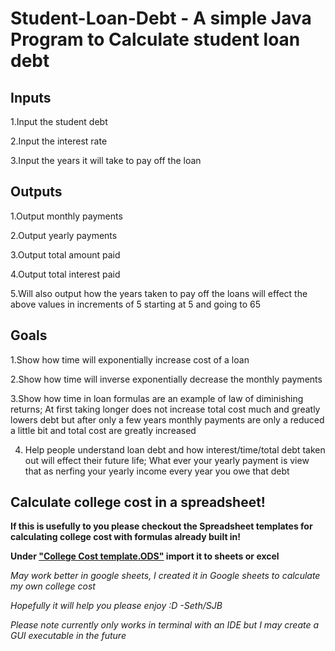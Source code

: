 # Student-Loan-Debt - A simple Java Program to Calculate student loan debt

## Inputs 
1.Input the student debt 

2.Input the interest rate

3.Input the years it will take to pay off the loan

## Outputs

1.Output monthly payments

2.Output yearly payments

3.Output total amount paid 

4.Output total interest paid

5.Will also output how the years taken to pay off the loans will effect the above values in increments of 5 starting at 5 and going to 65 

## Goals

1.Show how time will exponentially increase cost of a loan

2.Show how time will inverse exponentially decrease the monthly payments

3.Show how time in loan formulas are an example of law of diminishing returns; At first taking longer does not increase total cost much and greatly lowers debt but after only a few years monthly payments are only a reduced a little bit and total cost are greatly increased 

4. Help people understand loan debt and how interest/time/total debt taken out will effect their future life; What ever your yearly payment is view that as nerfing your yearly income every year you owe that debt

## Calculate college cost in a spreadsheet!

**If this is usefully to you please checkout the Spreadsheet templates for calculating college cost with formulas already built in!**

**Under ["College Cost template.ODS"](https://github.com/Seth22/Student-Loan-Debt/blob/main/College%20cost%20template.ods) import it to sheets or excel**

*May work better in google sheets, I created it in Google sheets to calculate my own college cost*

*Hopefully it will help you please enjoy :D -Seth/SJB* 

*Please note currently only works in terminal with an IDE but I may create a GUI executable in the future*
